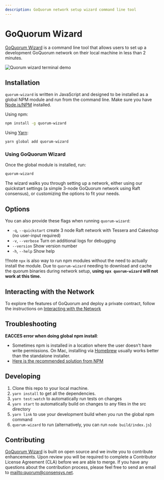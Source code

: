 ```yaml
---
description: GoQuorum network setup wizard command line tool
---
```


# GoQuorum Wizard

[GoQuorum Wizard](https://github.com/ConsenSys/quorum-wizard) is a command line tool that allows
users to set up a development GoQuorum network on their local machine in less than 2 minutes.

![Quorum wizard terminal demo](../../../images/quorum-wizard.gif)

## Installation

`quorum-wizard` is written in JavaScript and designed to be installed as a global NPM module and run
from the command line. Make sure you have [Node.js/NPM](https://docs.npmjs.com/downloading-and-installing-node-js-and-npm) installed.

Using npm:

```Bash
npm install -g quorum-wizard
```

Using [Yarn](https://yarnpkg.com/):

```Bash
yarn global add quorum-wizard
```

### Using GoQuorum Wizard

Once the global module is installed, run:

```Bash
quorum-wizard
```

The wizard walks you through setting up a network, either using our quickstart settings (a simple 3-node
GoQuorum network using Raft consensus), or customizing the options to fit your needs.

## Options

You can also provide these flags when running `quorum-wizard`:

* `-q`, `--quickstart` create 3 node Raft network with Tessera and Cakeshop (no user-input required)
* `-v`, `--verbose`     Turn on additional logs for debugging
* `--version`           Show version number
* `-h`, `--help`        Show help

!!!note
    `npx` is also way to run npm modules without the need to actually install the module.
    Due to `quorum-wizard` needing to download and cache the quorum binaries during network setup,
    **using `npx quorum-wizard` will not work at this time.**

## Interacting with the Network

To explore the features of GoQuorum and deploy a private contract, follow the instructions on [Interacting with the Network](Interacting.md)

## Troubleshooting

**EACCES error when doing global npm install**:

* Sometimes npm is installed in a location where the user doesn't have write permissions. On Mac, installing via [Homebrew](https://brew.sh) usually works better than the standalone installer.
* [Here is the recommended solution from NPM](https://docs.npmjs.com/resolving-eacces-permissions-errors-when-installing-packages-globally)

## Developing

1. Clone this repo to your local machine.
1. `yarn install` to get all the dependencies.
1. `yarn test:watch` to automatically run tests on changes
1. `yarn start` to automatically build on changes to any files in the src directory
1. `yarn link` to use your development build when you run the global npm command
1. `quorum-wizard` to run (alternatively, you can run `node build/index.js`)

## Contributing

[GoQuorum Wizard](https://github.com/ConsenSys/quorum-wizard) is built on open source and we invite
you to contribute enhancements. Upon review you will be required to complete a Contributor License Agreement (CLA)
before we are able to merge. If you have any questions about the contribution process, please feel free to
send an email to <mailto:quorum@consensys.net>.
